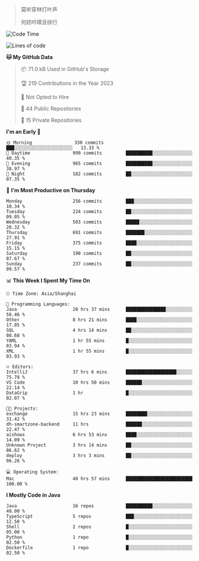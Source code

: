 > 莫听穿林打叶声
> 
> 何妨吟啸且徐行

<!-- ![Github Stats](https://github-readme-stats.vercel.app/api?username=catch6&count_private=true&show_icons=true&theme=gruvbox) -->

<!-- ![Top Langs](https://github-readme-stats.vercel.app/api/top-langs/?username=catch6&layout=compact) -->

<!--START_SECTION:waka-->
![Code Time](http://img.shields.io/badge/Code%20Time-490%20hrs%2022%20mins-blue)

![Lines of code](https://img.shields.io/badge/From%20Hello%20World%20I%27ve%20Written-9.3%20million%20lines%20of%20code-blue)

**🐱 My GitHub Data** 

> 📦 71.0 kB Used in GitHub's Storage 
 > 
> 🏆 219 Contributions in the Year 2023
 > 
> 🚫 Not Opted to Hire
 > 
> 📜 44 Public Repositories 
 > 
> 🔑 15 Private Repositories 
 > 
**I'm an Early 🐤** 

```text
🌞 Morning                330 commits         ███░░░░░░░░░░░░░░░░░░░░░░   13.33 % 
🌆 Daytime                999 commits         ██████████░░░░░░░░░░░░░░░   40.35 % 
🌃 Evening                965 commits         ██████████░░░░░░░░░░░░░░░   38.97 % 
🌙 Night                  182 commits         ██░░░░░░░░░░░░░░░░░░░░░░░   07.35 % 
```
📅 **I'm Most Productive on Thursday** 

```text
Monday                   256 commits         ███░░░░░░░░░░░░░░░░░░░░░░   10.34 % 
Tuesday                  224 commits         ██░░░░░░░░░░░░░░░░░░░░░░░   09.05 % 
Wednesday                503 commits         █████░░░░░░░░░░░░░░░░░░░░   20.32 % 
Thursday                 691 commits         ███████░░░░░░░░░░░░░░░░░░   27.91 % 
Friday                   375 commits         ████░░░░░░░░░░░░░░░░░░░░░   15.15 % 
Saturday                 190 commits         ██░░░░░░░░░░░░░░░░░░░░░░░   07.67 % 
Sunday                   237 commits         ██░░░░░░░░░░░░░░░░░░░░░░░   09.57 % 
```


📊 **This Week I Spent My Time On** 

```text
🕑︎ Time Zone: Asia/Shanghai

💬 Programming Languages: 
Java                     28 hrs 37 mins      ███████████████░░░░░░░░░░   58.46 % 
Other                    8 hrs 21 mins       ████░░░░░░░░░░░░░░░░░░░░░   17.05 % 
SQL                      4 hrs 14 mins       ██░░░░░░░░░░░░░░░░░░░░░░░   08.68 % 
YAML                     1 hr 55 mins        █░░░░░░░░░░░░░░░░░░░░░░░░   03.94 % 
XML                      1 hr 55 mins        █░░░░░░░░░░░░░░░░░░░░░░░░   03.93 % 

🔥 Editors: 
IntelliJ                 37 hrs 6 mins       ███████████████████░░░░░░   75.78 % 
VS Code                  10 hrs 50 mins      ██████░░░░░░░░░░░░░░░░░░░   22.14 % 
DataGrip                 1 hr                █░░░░░░░░░░░░░░░░░░░░░░░░   02.07 % 

🐱‍💻 Projects: 
exchange                 15 hrs 23 mins      ████████░░░░░░░░░░░░░░░░░   31.42 % 
dh-smartzone-backend     11 hrs              ██████░░░░░░░░░░░░░░░░░░░   22.47 % 
aishows                  6 hrs 53 mins       ████░░░░░░░░░░░░░░░░░░░░░   14.09 % 
Unknown Project          3 hrs 14 mins       ██░░░░░░░░░░░░░░░░░░░░░░░   06.62 % 
deploy                   3 hrs 3 mins        ██░░░░░░░░░░░░░░░░░░░░░░░   06.26 % 

💻 Operating System: 
Mac                      48 hrs 57 mins      █████████████████████████   100.00 % 
```

**I Mostly Code in Java** 

```text
Java                     16 repos            ██████████░░░░░░░░░░░░░░░   40.00 % 
TypeScript               5 repos             ███░░░░░░░░░░░░░░░░░░░░░░   12.50 % 
Shell                    2 repos             █░░░░░░░░░░░░░░░░░░░░░░░░   05.00 % 
Python                   1 repo              █░░░░░░░░░░░░░░░░░░░░░░░░   02.50 % 
Dockerfile               1 repo              █░░░░░░░░░░░░░░░░░░░░░░░░   02.50 % 
```




<!--END_SECTION:waka-->
